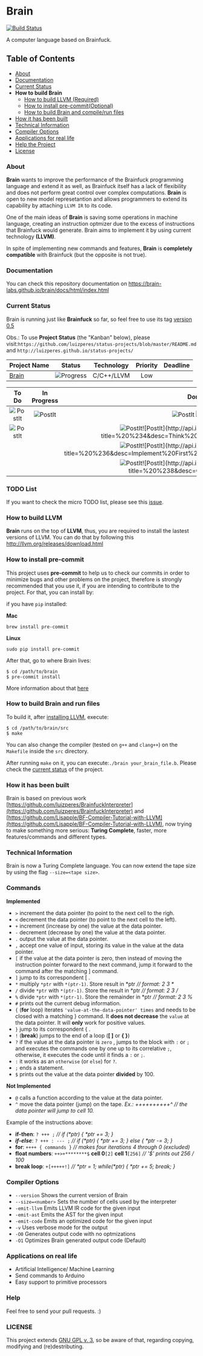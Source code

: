 # Brain
[![Build Status](https://travis-ci.org/luizperes/brain.svg?branch=master)](https://travis-ci.org/luizperes/brain)

A computer language based on Brainfuck.

## Table of Contents

- [About](#about)
- [Documentation](#documentation)
- [Current Status](#current-status)
- __How to build Brain__
  - [How to build LLVM (Required)](#how-to-build-llvm)
  - [How to install pre-commit(Optional)](#how-to-install-pre-commit)
  - [How to build Brain and compile/run files](#how-to-build-brain-and-run-files)
- [How it has been built](#how-it-has-been-built)
- [Technical Information](#technical-information)
- [Compiler Options](#compiler-options)
- [Applications for real life](#applications-on-real-life)
- [Help the Project](#help)
- [License](#license)

### About
__Brain__ wants to improve the performance of the Brainfuck programming language and extend it as well, as Brainfuck itself has a lack of flexibility and does not perform great control over complex computations. __Brain__ is open to new model represetantion and allows programmers to extend its capability by attaching `LLVM IR` to its code.

One of the main ideas of __Brain__ is saving some operations in machine language, creating an instruction optmizer due to the excess of instructions that Brainfuck would generate. Brain aims to implement it by using current technology __(LLVM)__.

In spite of implementing new commands and features, __Brain__ is **completely compatible** with Brainfuck (but the opposite is not true).

### Documentation

You can check this repository documentation on https://brain-labs.github.io/brain/docs/html/index.html

### Current Status
Brain is running just like __Brainfuck__ so far, so feel free to use its tag [version 0.5](https://github.com/luizperes/brain/blob/v0.5/README.md)

Obs.: To use __Project Status__ (the "Kanban" below), please visit:`https://github.com/luizperes/status-projects/blob/master/README.md` and `http://luizperes.github.io/status-projects/`

| Project Name                        | Status                                    | Technology  | Priority |  Deadline    |
| ----------------------------------- |:-----------------------------------------:| ----------- | :------: |  :--------:  |
| [Brain](#brain)         | ![Progress](http://progressed.io/bar/95)  | C/C++/LLVM  | Low      |              |

| To Do | In Progress | Done  |
| :---: | :---------: | :---: |
|![PostIt](http://api.ideiadoluiz.com.br/postit/?title=%20%2311&desc=Implement%20Brain%20Commands(@)%20v1.1)|![PostIt](http://api.ideiadoluiz.com.br/postit/?title=%20%239&desc=Implement%20REPL)|![PostIt](http://api.ideiadoluiz.com.br/postit/?title=%20%233&desc=Make%20--debug%20and%20--help%20flags.%20Implement%20input%20files.) ![PostIt](http://api.ideiadoluiz.com.br/postit/?title=%20%232&desc=Implement%20Brainfuck%20commands.)|
|![PostIt](http://api.ideiadoluiz.com.br/postit/?title=%20%2310&desc=Implement%20Command%20(^)%20v.1.1)|| ![PostIt](http://api.ideiadoluiz.com.br/postit/?title=%20%231&desc=Make%20Brainfuck%20compatible%20with%20LLVM.)![PostIt](http://api.ideiadoluiz.com.br/postit/?title=%20%234&desc=Think%20about%20new%20commands.)
|||![PostIt](http://api.ideiadoluiz.com.br/postit/?title=%20%235&desc=Optmize%20generated%20code.%20Include%20-O0%20and%20-O1%20options.)![PostIt](http://api.ideiadoluiz.com.br/postit/?title=%20%236&desc=Implement%20First%20Brain%20Commands%20(*,%20/%20%).)|
|||![PostIt](http://api.ideiadoluiz.com.br/postit/?title=%20%237&desc=Implement%20First%20Brain%20Commands%20({,%20},%20?,%20:,%20;,%20!,%20$).)![PostIt](http://api.ideiadoluiz.com.br/postit/?title=%20%238&desc=Code%20Refactoring.)|

### TODO List
If you want to check the micro TODO list, please see this [issue](https://github.com/luizperes/brain/issues/12).

### How to build LLVM
__Brain__ runs on the top of __LLVM__, thus, you are required to install the lastest versions of LLVM. You can do that by following this http://llvm.org/releases/download.html

### How to install pre-commit
This project uses __pre-commit__ to help us to check our commits in order to minimize bugs and other problems on the project, therefore is strongly recommended that you use it, if you are intending to contribute to the project. For that, you can install by:

if you have `pip` installed:

__Mac__
```
brew install pre-commit
```
__Linux__
```
sudo pip install pre-commit
```
After that, go to where Brain lives:
```
$ cd /path/to/brain
$ pre-commit install
```
More information about that [here](http://pre-commit.com/)

### How to build Brain and run files
To build it, after [installing LLVM](#how-to-build-llvm), execute:
```
$ cd /path/to/brain/src
$ make
```
You can also change the compiler (tested on `g++` and `clang++`) on the `Makefile` inside the `src` directory.

After running `make` on it, you can execute:`./brain your_brain_file.b`. Please check the [current status](#current-status) of the project.

### How it has been built
Brain is based on previous work [https://github.com/luizperes/BrainfuckInterpreter](https://github.com/luizperes/BrainfuckInterpreter) and [https://github.com/Lisapple/BF-Compiler-Tutorial-with-LLVM](https://github.com/Lisapple/BF-Compiler-Tutorial-with-LLVM), now trying to make something more serious: __Turing Complete__, faster, more features/commands and different types.

### Technical Information
Brain is now a Turing Complete language. You can now extend the tape size by using the flag `--size=<tape size>`.

### Commands
__Implemented__
- `>` increment the data pointer (to point to the next cell to the righ.
- `<` decrement the data pointer (to point to the next cell to the left).
- `+` increment (increase by one) the value at the data pointer.
- `-` decrement (decrease by one) the value at the data pointer.
- `.` output the value at the data pointer.
- `,` accept one value of input, storing its value in the value at the data pointer.
- `[` if the value at the data pointer is zero, then instead of moving the instruction pointer forward to the next command, jump it forward to the command after the matching ] command.
- `]` jump to its correspondent [ .
- `*` multiply `*ptr` with `*(ptr-1)`. Store result in *ptr _// format: 2 3 *_
- `/` divide `*ptr` with `*(ptr-1)`. Store the result in *ptr _// format: 2 3 /_
- `%` divide `*ptr` with `*(ptr-1)`. Store the remainder in *ptr _// format: 2 3 %_
- `#` prints out the current debug information.
- `{` (__for__ loop) iterates `'value-at-the-data-pointer' times` and needs to be closed with a matching } command. It __does not decrease__ the `value` at the data pointer. It will __only__ work for positive values.
- `}` jump to its correspondent { .
- `!` (__break__) jumps to the end of a loop (__[ ]__ or __{ }__)
- `?` if the value at the data pointer is `zero` , jumps to the block with `:` or `;` and executes the commands one by one up to its correlative `;`, otherwise, it executes the code until it finds a `:` or `;`.
- `:` it works as an `otherwise` (or `else`) for `?`.
- `;` ends a statement.
- `$` prints out the value at the data pointer **divided** by 100.

__Not Implemented__
- `@` calls a function according to the value at the data pointer.
- `^` move the data pointer (jump) on the tape. _Ex.: ++++++++++^ // the data pointer will jump to cell 10._

Example of the instructions above:

- __if-then__: `? +++ ;` _// if (*ptr) { *ptr += 3; }_
- ___if-else___: `? +++ : --- ;` _// if (*ptr) { *ptr += 3; } else { *ptr -= 3; }_
- __for__: `++++ { commands }` _// makes four iterations 4 through 0 (excluded)_
- __float numbers__: `++>+********$` __cell 0__`[2]` __cell 1__`[256]` _// '$' prints out 256 / 100_
- __break loop__: `+[+++++!]` _// *ptr = 1; while(*ptr) { *ptr += 5; break; }_

### Compiler Options

- `--version`	Shows the current version of Brain
- `--size=<number>`	Sets the number of cells used by the interpreter
- `-emit-llvm`	Emits LLVM IR code for the given input
- `-emit-ast`	Emits the AST for the given input
- `-emit-code`	Emits an optimized code for the given input
- `-v`		Uses verbose mode for the output
- `-O0`		Generates output code with no optmizations
- `-O1`		Optimizes Brain generated output code (Default)

### Applications on real life

  - Artificial Intelligence/ Machine Learning
  - Send commands to Arduino
  - Easy support to primitive processors

### Help
Feel free to send your pull requests. :)

### LICENSE
This project extends [GNU GPL v. 3](http://www.gnu.org/licenses/gpl-3.0.en.html), so be aware of that, regarding copying, modifying and (re)destributing.

